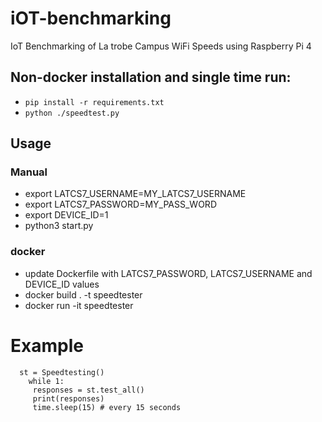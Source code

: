 

# iOT-benchmarking
IoT Benchmarking of La trobe Campus WiFi Speeds using Raspberry Pi 4

## Non-docker installation and single time run:
- `pip install -r requirements.txt`
- `python ./speedtest.py`


## Usage
### Manual
  - export LATCS7_USERNAME=MY_LATCS7_USERNAME
  - export LATCS7_PASSWORD=MY_PASS_WORD
  - export DEVICE_ID=1
  - python3 start.py
### docker
  - update Dockerfile with LATCS7_PASSWORD, LATCS7_USERNAME and DEVICE_ID values
  - docker build . -t speedtester
  - docker run -it speedtester

# Example

      st = Speedtesting()
	    while 1:
  	     responses = st.test_all()
  	     print(responses)
  	     time.sleep(15) # every 15 seconds
